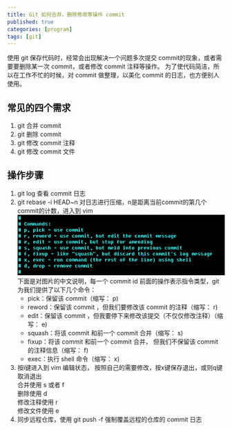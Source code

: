 ```yaml
---
title: Git 如何合并，删除修改等操作 commit
published: true
categories: [program]
tags: [git]
---
```


使用 git 保存代码时，经常会出现解决一个问题多次提交 commit的现象，或者需要要删除某一次 commit，或者修改 commit 注释等操作。 为了使代码简洁，所以在工作不忙的时候，对 commit 做整理，以美化 commit 的日志，也方便别人使用。  

## 常见的四个需求

1. git 合并 commit
2. git 删除 commit
3. git 修改 commit 注释
4. git 修改 commit 文件


## 操作步骤
1. git log 查看 commit 日志
2. git rebase -i HEAD~n 对日志进行压缩，n是距离当前commit的第几个commit的计数，进入到 vim[]()
   ![](/images/rebase-commit.png)  
   下面是对图片的中文说明，每一个 commit id 前面的操作表示指令类型，git 为我们提供了以下几个命令：  
   * pick：保留该 commit（缩写： p)   
   * reword：保留该 commit ，但我们要修改该 commit 的注释（缩写： r)   
   * edit：保留该 commit ，但我要停下来修改该提交（不仅仅修改注释）（缩写： e)   
   * squash：将该 commit 和前一个 commit 合并（缩写： s)   
   * fixup：将该 commit 和前一个 commit 合并， 但我们不保留该 commit 的注释信息（缩写： f)   
   * exec：执行 shell 命令（缩写： x)   
3. 按i键进入到 vim 编辑状态， 按照自己的需要修改，按x键保存退出，或则q键取消退出  
   合并使用 s 或者 f  
   删除使用 d  
   修改注释使用 r  
   修改文件使用 e  
4. 同步远程仓库，使用 git push -f 强制覆盖远程的仓库的 commit 日志